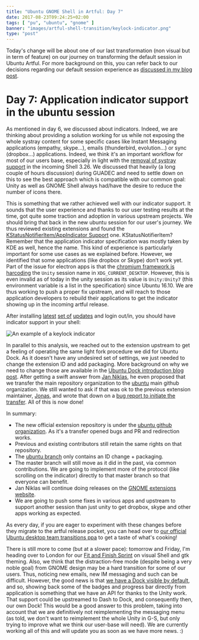 ```yaml
---
title: "Ubuntu GNOME Shell in Artful: Day 7"
date: 2017-08-23T09:24:25+02:00
tags: [ "pu", "ubuntu", "gnome" ]
banner: "images/artful-shell-transition/keylock-indicator.png"
type: "post"
---
```



Today's change will be about one of our last transformation (non visual but in term of feature) on our journey on transforming the default session in Ubuntu Artful. For more background on this, you can refer back to our decisions regarding our default session experience as [discussed in my blog post](/2017/08/03/ubuntu--guadec-2017-and-plans-for-gnome-shell-migration/).

# Day 7: Application indicator support in the ubuntu session

As mentioned in day 6, we discussed about indicators. Indeed, we are thinking about providing a solution working for us while not exposing the whole systray content for some specific cases like Instant Messaging applications (empathy, skype…), emails (thunderbird, evolution…) or sync (dropbox…) applications. Indeed, we think it's an important workflow for most of our users base, especially in light with the [removal of systray support](https://git.gnome.org/browse/gnome-shell/commit/?id=f1ee6c69d74884e294dd5872c73691d5fd2ba09a) in the incoming Shell 3.26. We discussed that heavily (a long couple of hours discussion) during GUADEC and need to settle down on this to see the best approach which is compatible with our common goal: Unity as well as GNOME Shell always had/have the desire to reduce the number of icons there.

This is something that we rather achieved well with our indicator support. It sounds that the user experience and thanks to our user testing results at the time, got quite some traction and adoption in various upstream projects. We should bring that back in the new ubuntu session for our user's journey. We thus reviewed existing extensions and found the [KStatusNotifierItem/AppIndicator Support](https://extensions.gnome.org/extension/615/appindicator-support/) one. KStatusNotifierItem? Remember that the application indicator specification was mostly taken by KDE as well, hence the name. This kind of experience is particularly important for some use cases as we explained before. However, we identified that some applications (like dropbox or Skype) don’t work yet. Part of the issue for electron apps is that the [chromium framework is harcoding](https://chromium.googlesource.com/chromium/src/+/master/chrome/browser/ui/libgtkui/app_indicator_icon.cc#98) the `Unity` session name in `XDG_CURRENT_DESKTOP`. However, this is even invalid as of today in the unity session as its value is `Unity:Unity7` (this environment variable is a list in the specification) since Ubuntu 16.10. We are thus working to push a proper fix upstream, and will reach to those application developers to rebuild their applications to get the indicator showing up in the incoming artful release.

After installing [latest](https://launchpad.net/ubuntu/+source/ubuntu-meta/1.397) [set of](https://launchpad.net/ubuntu/+source/gnome-shell-extension-appindicator) [updates](https://launchpad.net/ubuntu/+source/gnome-shell/3.24.3-0ubuntu7) and login out/in, you should have indicator support in your shell:

![An example of a keylock indicator](/images/artful-shell-transition/keylock-indicator.png)

In parallel to this analysis, we reached out to the extension upstream to get a feeling of operating the same light fork procedure we did for Ubuntu Dock. As it doesn't have any undesired set of settings, we just needed to change the extension ID and add packaging. More background on why we need to change those are available in the [Ubuntu Dock introduction blog post](https://didrocks.fr/2017/08/18/ubuntu-gnome-shell-in-artful-day-5/). After getting a swift answer from [Jan Niklas](https://github.com/rgcjonas/gnome-shell-extension-appindicator), he even proposed that we transfer the main repository organization to the [ubuntu](https://github.com/ubuntu/) main github organization. We still wanted to ask if that was ok to the previous extension maintainer, [Jonas](https://github.com/rgcjonas), and wrote that down on a [bug report to initiate the transfer](https://github.com/rgcjonas/gnome-shell-extension-appindicator/issues/82). All of this is now done!

In summary:

* The new official extension repository is under the [ubuntu github organization](https://github.com/ubuntu/gnome-shell-extension-appindicator). As it's a transfer opened bugs and PR and redirection works.
* Previous and existing contributors still retain the same rights on that repository.
* The [ubuntu branch](https://github.com/ubuntu/gnome-shell-extension-appindicator/tree/ubuntu) only contains an ID change + packaging.
* The master branch will still move as it did in the past, via common contributions. We are going to implement more of the protocol (like scrolling on the indicator) directly to that master branch so that everyone can benefit.
* Jan Niklas will continue doing releases on the [GNOME extensions website](https://extensions.gnome.org/).
* We are going to push some fixes in various apps and upstream to support another session than just unity to get dropbox, skype and other apps working as expected.

As every day, if you are eager to experiment with these changes before they migrate to the artful release pocket, you can head over to [our official Ubuntu desktop team transitions ppa](https://launchpad.net/~ubuntu-desktop/+archive/ubuntu/transitions) to get a taste of what's cooking!

There is still more to come (but at a slower pace): tomorrow and Friday, I'm heading over to London for our [Fit and Finish Sprint](https://insights.ubuntu.com/2017/08/08/ubuntu-artful-desktop-fit-and-finish-sprint/) on visual Shell and gtk theming. Also, we think that the distraction-free mode (despite being a very noble goal) from GNOME design may be a hard transition for some of our users. Thus, noticing new emails, new IM messaging and such can be difficult. However, the good news is that [we have a Dock visible by default](https://didrocks.fr/2017/08/18/ubuntu-gnome-shell-in-artful-day-5/), and so, showing back some of the badges and progress bar directly from application is something that we have an API for thanks to the Unity work. That support could be upstreamed to Dash to Dock, and consequently then, our own Dock! This would be a good answer to this problem, taking into account that we are definitively not reimplementing the messaging menu (as told, we don't want to reimplement the whole Unity in G-S, but only trying to improve what we think our user-base will need). We are currently working all of this and will update you as soon as we have more news. :)


